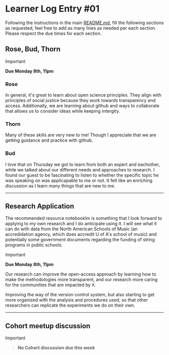 # Learner Log Entry #01

Following the instructions in the main [README.md](README.md/#entries-instructions), fill the following sections as requested, feel free to add as many lines as needed per each section. Please respect the due times for each section.

## Rose, Bud, Thorn

> [!IMPORTANT]
> **Due Monday 8th, 11pm**

### Rose 
In general, it's great to learn about open science principles. They align with principles of social justice because they work towards transparency and access. Additionally, we are learning about github and ways to collaborate that allows us to consider ideas while keeping intergity. 

### Thorn 
Many of these skills are very new to me! Though I appreciate that we are getting guidance and practice with github. 

### Bud
I love that on Thursday we got to learn from both an expert and eachother, while we talked about our different needs and approaches to research. I found our guest to be fascinating to listen to whether the specific topic he was speaking on was applicapable to me or not. It felt like an enriching discussion as I learn many things that are new to me.

---

## Research Application
The recommended resource notebooklm is something that I look forward to applying to my own research and I do anticipate using it. I will see what it can do with data from the North American Schools of Music (an accredidation agency, which does accredit U of A's school of music) and potentially some government documents regarding the funding of string programs in public schools. 

> [!IMPORTANT]
> **Due Monday 8th, 11pm**

Our research can improve the open-access approach by learning how to make the methodologies more transparent, and our research more caring for the communities that are impacted by it.

Improving the way of the version control system, but also starting to get more organized with the analysis and procedures used, so that other researchers can replicate the experiments we do on their own.

---

## Cohort meetup discussion

> [!IMPORTANT]

> **No Cohort discussion due this week**
